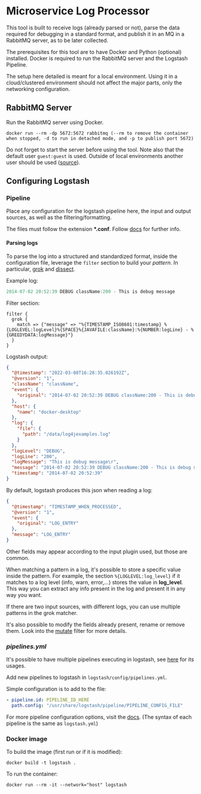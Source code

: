 # Microservice Log Processor

This tool is built to receive logs (already parsed or not), parse the data required for debugging in a standard format, and publish it in an MQ in a RabbitMQ server, as to be later collected.

The prerequisites for this tool are to have Docker and Python (optional) installed. Docker is required to run the RabbitMQ server and the Logstash Pipeline.

The setup here detailed is meant for a local environment. Using it in a cloud/clustered environment should not affect the major parts, only the networking configuration.
## RabbitMQ Server

Run the RabbitMQ server using Docker.

```
docker run --rm -dp 5672:5672 rabbitmq (--rm to remove the container when stopped, -d to run in detached mode, and -p to publish port 5672)
```

Do not forget to start the server before using the tool. Note also that the default user ```guest:guest``` is used. Outside of local environments another user should be used ([source](https://www.rabbitmq.com/access-control.html#default-state)).

## Configuring Logstash

### Pipeline

Place any configuration for the logstash pipeline here, the input and output sources, as well as the filtering/formatting.

The files must follow the extension **\*.conf**. Follow [docs](https://www.elastic.co/guide/en/logstash/current/configuration-file-structure.html) for further info.

#### Parsing logs

To parse the log into a structured and standardized format, inside the configuration file, leverage the ```filter``` section to build your *pattern*. In particular, [grok](https://www.elastic.co/guide/en/logstash/8.1/plugins-filters-grok.html) and [dissect](https://www.elastic.co/guide/en/logstash/8.1/plugins-filters-dissect.html).

Example log:
```verilog
2014-07-02 20:52:39 DEBUG className:200 - This is debug message
```
Filter section:
```wget co
filter {
  grok {
    match => {"message" => "%{TIMESTAMP_ISO8601:timestamp} %{LOGLEVEL:logLevel}%{SPACE}%{JAVAFILE:className}:%{NUMBER:logLine} - %{GREEDYDATA:logMessage}"}
  }
}
```
Logstash output:
```json
{
  "@timestamp": "2022-03-08T16:28:35.026192Z",
  "@version": "1",
  "className": "className",
  "event": {
    "original": "2014-07-02 20:52:39 DEBUG className:200 - This is debug message\r"
  },
  "host": {
    "name": "docker-desktop"
  },
  "log": {
    "file": {
      "path": "/data/log4jexamples.log"
    }
  },
  "logLevel": "DEBUG",
  "logLine": "200",
  "logMessage": "This is debug message\r",
  "message": "2014-07-02 20:52:39 DEBUG className:200 - This is debug message\r",
  "timestamp": "2014-07-02 20:52:39"
}
```

By default, logstash produces this json when reading a log:
```json
{
  "@timestamp": "TIMESTAMP_WHEN_PROCESSED",
  "@version": "1",
  "event": {
    "original": "LOG_ENTRY"
  },
  "message": "LOG_ENTRY"
}
```
Other fields may appear according to the input plugin used, but those are common.

When matching a pattern in a log, it's possible to store a specific value inside the pattern. For example, the section ```%{LOGLEVEL:log_level}``` if it matches to a log level (info, warn, error,...) stores the value in **log_level**. This way you can extract any info present in the log and present it in any way you want.

If there are two input sources, with different logs, you can use multiple patterns in the grok matcher.

It's also possible to modify the fields already present, rename or remove them. Look into the [mutate](https://www.elastic.co/guide/en/logstash/current/plugins-filters-mutate.html) filter for more details.

### *pipelines.yml*

It's possible to have multiple pipelines executing in logstash, see [here](https://www.elastic.co/guide/en/logstash/current/multiple-pipelines.html#multiple-pipeline-usage) for its usages.

Add new pipelines to logstash in ```logstash/config/pipelines.yml```. 

Simple configuration is to add to the file:
```yaml
- pipeline.id: PIPELINE_ID_HERE
  path.config: "/usr/share/logstash/pipeline/PIPELINE_CONFIG_FILE"
```

For more pipeline configuration options, visit the [docs](https://www.elastic.co/guide/en/logstash/current/logstash-settings-file.html). (The syntax of each pipeline is the same as ```logstash.yml```)

### Docker image

To build the image (first run or if it is modified):
```
docker build -t logstash .
```

To run the container:
```
docker run --rm -it --network="host" logstash
```
